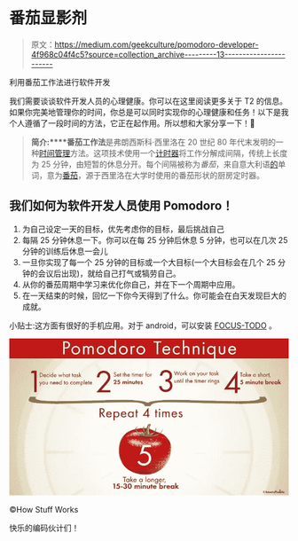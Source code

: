 # 番茄显影剂

> 原文：<https://medium.com/geekculture/pomodoro-developer-4f968c04f4c5?source=collection_archive---------13----------------------->

利用番茄工作法进行软件开发

我们需要谈谈软件开发人员的心理健康。你可以在这里阅读更多关于 T2 的信息。如果你完美地管理你的时间，你总是可以同时实现你的心理健康和任务！以下是我个人遵循了一段时间的方法，它正在起作用。所以想和大家分享一下！🙂

> **简介:****番茄工作法**是弗朗西斯科·西里洛在 20 世纪 80 年代末发明的一种[时间管理](https://en.wikipedia.org/wiki/Time_management)方法。这项技术使用一个[计时器](https://en.wikipedia.org/wiki/Timer)将工作分解成间隔，传统上长度为 25 分钟，由短暂的休息分开。每个间隔被称为*番茄*，来自意大利语[的](https://en.wikipedia.org/wiki/Italian_language)单词，意为[番茄](https://en.wikipedia.org/wiki/Tomato)，源于西里洛在大学时使用的番茄形状的厨房定时器。

## 我们如何为软件开发人员使用 Pomodoro！

1.  为自己设定一天的目标，优先考虑你的目标，最后挑战自己
2.  每隔 25 分钟休息一下。你可以在每 25 分钟后休息 5 分钟，也可以在几次 25 分钟的训练后休息一会儿
3.  一旦你实现了每一个 25 分钟的目标或一个大目标(一个大目标会在几个 25 分钟的会议后出现)，就给自己打气或犒劳自己。
4.  从你的番茄周期中学习来优化你自己，并在下一个周期中应用。
5.  在一天结束的时候，回忆一下你今天得到了什么。你可能会在白天发现巨大的成就。

小贴士:这方面有很好的手机应用。对于 android，可以安装 [FOCUS-TODO](https://www.focustodo.cn/) 。

![](img/13a7a3a90b450ea24b4dc36f1933bcdf.png)

©How Stuff Works

快乐的编码伙计们！